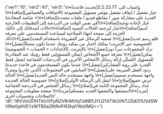 {'ver1':'10', 'ver2':'47', 'ver3':'\n•[تحديث قاعدة]واتساب الى. 2.2.23.77 \n•[إضافة]خيار تشغيل / إيقاف تشغيل مؤشر مسؤول المجموعة (الاضافات والخصائص > شاشة المحادثة)\n•[إضافة]القدرة على مشاركة صور / مقاطع فيديو / ملفات متعددة في نفس الوقت من الدردشة إلى التطبيقات الخارجية!\n•[إضافة]خيار لإعادة توجيه حالات أصدقائك إلى حالتك\n•[اضافة] خيار لترجمة الحالات النصية\n•[اضافة]اسم الحزمة إلى صفحة انتهاء الصلاحية لمساعدة المستخدمين على معرفة ذلك\n•[تفعيل]تصفية الرسائل غير المقروءة باستخدام البحث \n•[تفعيل]قلم رسم جديد \n•[تفعيل]الخصوصية عبر الإنترنت! يمكنك اختيار من يمكنه رؤيتك عندما تكون متصلاً بالإنترنت. (الإعدادات > الحساب > الخصوصية) \n•[تفعيل]ترك المجموعات سراً دون معرفة جميع الأشخاص (يمكن للمسؤولين فقط رؤيتك عند المغادرة) \n•[تفعيل]يمكن للمسؤول المُمكّن إزالة رسائل الأشخاص الآخرين في الدردشات الجماعية (يعمل فقط عندما يكون المستخدمون في قاعدة جديدة) \n•[تفعيل]القدرة على رؤية المشاركين السابقين في المجموعات (الذين غادروا ومتى!) \n•[تفعيل]ردود الفعل السريعة على الحالة \n•[تفعيل]واجهة مستخدم حالة النص الجديد \n•[تفعيل]واجهة مستخدم تصميم خصوصية الحالة الجديدة \n•[إصلاح]انتقل إلى الرسالة الأولى \n•[إصلاح]عرض جميع رسائل الشخص في الدردشة الجماعية \n•[إصلاح]عداد رسائل المجموعة الثابتة في صفحة معلومات المجموعة \n•[مزيد]استمتعوا واكتشفوا الجديد بنفسكم\n•[مزيد] إصلاحات وتحسينات أخرى\n' , 'dli':'WVVoU01HTklUVFpNZVRrMVlqTldNR1JYU214TWJVNTJZbE01UVdSWVRteGphVEYzWTBSa2RtRnFiR3hpYWs0MQ=='}
